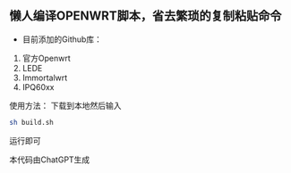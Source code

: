 ## 懒人编译OPENWRT脚本，省去繁琐的复制粘贴命令
- 目前添加的Github库：
1. 官方Openwrt
2. LEDE
3. Immortalwrt
4. IPQ60xx

使用方法：
下载到本地然后输入
```bash
sh build.sh
```
运行即可

本代码由ChatGPT生成

